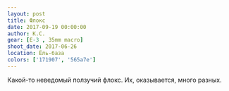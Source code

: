 ```yaml
---
layout: post
title: Флокс
date: 2017-09-19 00:00:00
author: К.С.
gear: [E-3 , 35mm macro]
shoot_date: 2017-06-26
location: Ёль-база
colors: ['171907', '565a7e']
---
```

Какой-то неведомый ползучий флокс. Их, оказывается, много разных.
